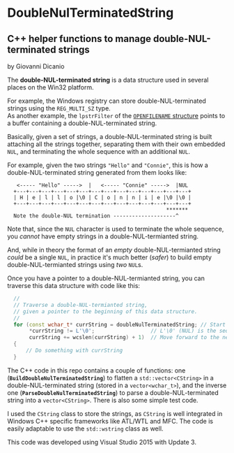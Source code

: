 # DoubleNulTerminatedString
## C++ helper functions to manage double-NUL-terminated strings

by Giovanni Dicanio

The **double-NUL-terminated string** is a data structure used in several places on the Win32 platform.

For example, the Windows registry can store double-NUL-terminated strings using the `REG_MULTI_SZ` type.  
As another example, the `lpstrFilter` of the [`OPENFILENAME` structure][MSDN_OFN] points to a buffer 
containing a double-NUL-terminated string.

Basically, given a set of strings, a double-NUL-terminated string is built attaching all the strings together, 
separating them with their own embedded `NUL`, and terminating the whole sequence with an additional `NUL`.

For example, given the two strings `"Hello"` and `"Connie"`, this is how a double-NUL-terminated string 
generated from them looks like: 

```
   <----- "Hello" ----->  |   <----- "Connie" ----->  |NUL  
  +---+---+---+---+---+---+---+---+---+---+---+---+---+---+
  | H | e | l | l | o |\0 | C | o | n | n | i | e |\0 |\0 |
  +---+---+---+---+---+---+---+---+---+---+---+---+---+---+
                                                   *******
  Note the double-NUL termination --------------------^
```

Note that, since the `NUL` character is used to terminate the whole sequence, you _cannot_ have empty strings
in a double-NUL-termianted string.

And, while in theory the format of an _empty_ double-NUL-termianted string _could_ be a single `NUL`,
in practice it's much better (_safer_) to build empty double-NUL-termianted strings using _two_ `NUL`s.

Once you have a pointer to a double-NUL-termianted string, you can traverse this data structure with code like this:

```c++
  //
  // Traverse a double-NUL-termianted string,
  // given a pointer to the beginning of this data structure.
  //
  for (const wchar_t* currString = doubleNulTerminatedString; // Start from the first string
       *currString != L'\0';                  // L'\0' (NUL) is the sequence terminator
       currString += wcslen(currString) + 1)  // Move forward to the next string in the sequence
  {
      // Do something with currString
  }
```

The C++ code in this repo contains a couple of functions: one (**`BuildDoubleNulTerminatedString`**) to flatten a `std::vector<CString>` in a double-NUL-terminated string (stored in a `vector<wchar_t>`), and the inverse one (**`ParseDoubleNulTerminatedString`**) to parse a double-NUL-terminated string into a `vector<CString>`.
There is also some simple test code.

I used the `CString` class to store the strings, as `CString` is well integrated in Windows C++ specific frameworks like ATL/WTL and MFC.
The code is easily adaptable to use the `std::wstring` class as well.

This code was developed using Visual Studio 2015 with Update 3.

[MSDN_OFN]: https://msdn.microsoft.com/en-us/library/windows/desktop/ms646839(v=vs.85).aspx

